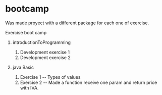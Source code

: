 # bootcamp
Was made proyect with a different package for each one of exercise.

Exercise boot camp

1. introductionToProgramming
   1. Development exercise 1
   2. Development exercise 2

2. java Basic
   1. Exercise 1 -- Types of values
   2. Exercise 2 -- Made a function receive one param and return price with IVA.

